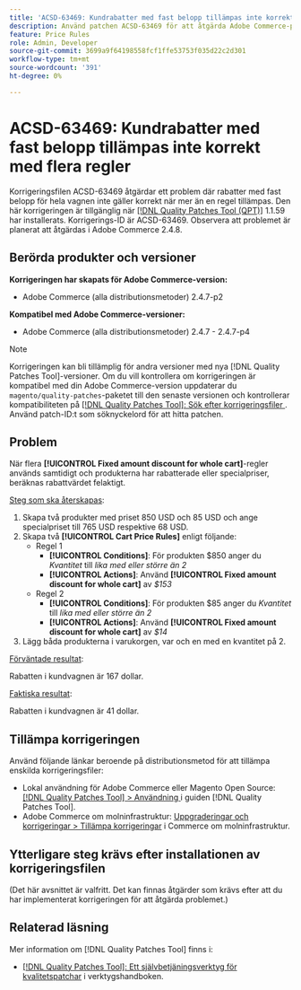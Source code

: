 ```yaml
---
title: 'ACSD-63469: Kundrabatter med fast belopp tillämpas inte korrekt med flera regler'
description: Använd patchen ACSD-63469 för att åtgärda Adobe Commerce-problemet där rabatter med fast belopp för hela kundvagnen inte gäller korrekt när mer än en regel används.
feature: Price Rules
role: Admin, Developer
source-git-commit: 3699a9f64198558fcf1ffe53753f035d22c2d301
workflow-type: tm+mt
source-wordcount: '391'
ht-degree: 0%

---
```



# ACSD-63469: Kundrabatter med fast belopp tillämpas inte korrekt med flera regler

Korrigeringsfilen ACSD-63469 åtgärdar ett problem där rabatter med fast belopp för hela vagnen inte gäller korrekt när mer än en regel tillämpas. Den här korrigeringen är tillgänglig när [[!DNL Quality Patches Tool (QPT)]](/help/tools/quality-patches-tool/quality-patches-tool-to-self-serve-quality-patches.md) 1.1.59 har installerats. Korrigerings-ID är ACSD-63469. Observera att problemet är planerat att åtgärdas i Adobe Commerce 2.4.8.

## Berörda produkter och versioner

**Korrigeringen har skapats för Adobe Commerce-version:**

* Adobe Commerce (alla distributionsmetoder) 2.4.7-p2

**Kompatibel med Adobe Commerce-versioner:**

* Adobe Commerce (alla distributionsmetoder) 2.4.7 - 2.4.7-p4

>[!NOTE]
>
>Korrigeringen kan bli tillämplig för andra versioner med nya [!DNL Quality Patches Tool]-versioner. Om du vill kontrollera om korrigeringen är kompatibel med din Adobe Commerce-version uppdaterar du `magento/quality-patches`-paketet till den senaste versionen och kontrollerar kompatibiliteten på [[!DNL Quality Patches Tool]: Sök efter korrigeringsfiler ](https://experienceleague.adobe.com/tools/commerce-quality-patches/index.html?lang=sv-SE). Använd patch-ID:t som söknyckelord för att hitta patchen.

## Problem

När flera **[!UICONTROL Fixed amount discount for whole cart]**-regler används samtidigt och produkterna har rabatterade eller specialpriser, beräknas rabattvärdet felaktigt.

<u>Steg som ska återskapas</u>:

1. Skapa två produkter med priset 850 USD och 85 USD och ange specialpriset till 765 USD respektive 68 USD.
1. Skapa två **[!UICONTROL Cart Price Rules]** enligt följande:
   * Regel 1
      * **[!UICONTROL Conditions]**: För produkten $850 anger du *Kvantitet* till *lika med eller större än 2*
      * **[!UICONTROL Actions]**: Använd **[!UICONTROL Fixed amount discount for whole cart]** av *$153*
   * Regel 2
      * **[!UICONTROL Conditions]**: För produkten $85 anger du *Kvantitet* till *lika med eller större än 2*
      * **[!UICONTROL Actions]**: Använd **[!UICONTROL Fixed amount discount for whole cart]** av *$14*
1. Lägg båda produkterna i varukorgen, var och en med en kvantitet på 2.

<u>Förväntade resultat</u>:

Rabatten i kundvagnen är 167 dollar.

<u>Faktiska resultat</u>:

Rabatten i kundvagnen är 41 dollar.

## Tillämpa korrigeringen

Använd följande länkar beroende på distributionsmetod för att tillämpa enskilda korrigeringsfiler:

* Lokal användning för Adobe Commerce eller Magento Open Source: [[!DNL Quality Patches Tool] > Användning ](/help/tools/quality-patches-tool/usage.md) i guiden [!DNL Quality Patches Tool].
* Adobe Commerce om molninfrastruktur: [Uppgraderingar och korrigeringar > Tillämpa korrigeringar](https://experienceleague.adobe.com/docs/commerce-cloud-service/user-guide/develop/upgrade/apply-patches.html?lang=sv-SE) i Commerce om molninfrastruktur.

## Ytterligare steg krävs efter installationen av korrigeringsfilen

(Det här avsnittet är valfritt. Det kan finnas åtgärder som krävs efter att du har implementerat korrigeringen för att åtgärda problemet.) 

## Relaterad läsning

Mer information om [!DNL Quality Patches Tool] finns i:

* [[!DNL Quality Patches Tool]: Ett självbetjäningsverktyg för kvalitetspatchar](/help/tools/quality-patches-tool/quality-patches-tool-to-self-serve-quality-patches.md) i verktygshandboken.


